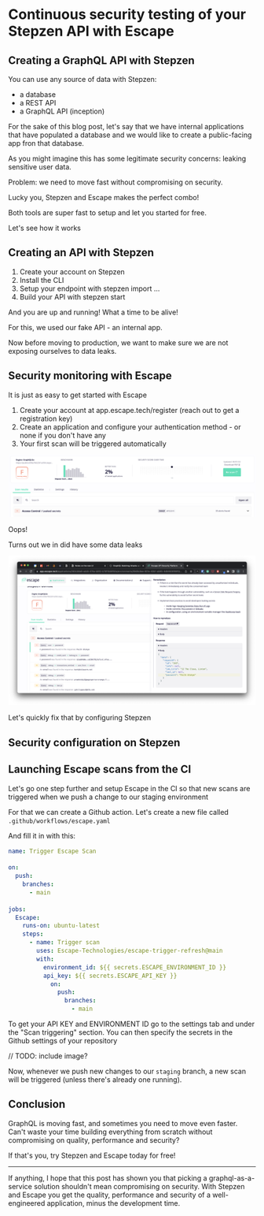 # Continuous security testing of your Stepzen API with Escape

## Creating a GraphQL API with Stepzen

You can use any source of data with Stepzen:

- a database
- a REST API
- a GraphQL API (inception)

For the sake of this blog post, let's say that we have internal applications that have populated a database and we would like to create a public-facing app fron that database.

As you might imagine this has some legitimate security concerns: leaking sensitive user data.

Problem: we need to move fast without compromising on security.

Lucky you, Stepzen and Escape makes the perfect combo!

Both tools are super fast to setup and let you started for free.

Let's see how it works

## Creating an API with Stepzen

1. Create your account on Stepzen
2. Install the CLI
3. Setup your endpoint with stepzen import ...
4. Build your API with stepzen start

And you are up and running! What a time to be alive!

For this, we used our fake API - an internal app.

Now before moving to production, we want to make sure we are not exposing ourselves to data leaks.

## Security monitoring with Escape

It is just as easy to get started with Escape

1. Create your account at app.escape.tech/register (reach out to get a registration key)
2. Create an application and configure your authentication method - or none if you don't have any
3. Your first scan will be triggered automatically

![](docs/escape_first_scan.png)

Oops!

Turns out we in did have some data leaks

![](docs/escape_data_leaks_password.png)

Let's quickly fix that by configuring Stepzen

## Security configuration on Stepzen

## Launching Escape scans from the CI

Let's go one step further and setup Escape in the CI so that new scans are triggered when we push a change to our staging environment

For that we can create a Github action. Let's create a new file called `.github/workflows/escape.yaml`

And fill it in with this:

```yaml
name: Trigger Escape Scan

on:
  push:
    branches:
      - main

jobs:
  Escape:
    runs-on: ubuntu-latest
    steps:
      - name: Trigger scan
        uses: Escape-Technologies/escape-trigger-refresh@main
        with:
          environment_id: ${{ secrets.ESCAPE_ENVIRONMENT_ID }}
          api_key: ${{ secrets.ESCAPE_API_KEY }}
			on:
			  push:
			    branches:
			      - main
```

To get your API KEY and ENVIRONMENT ID go to the settings tab and under the "Scan triggering" section. You can then specify the secrets in the Github settings of your repository

// TODO: include image?

Now, whenever we push new changes to our `staging` branch, a new scan will be triggered (unless there's already one running).

## Conclusion

GraphQL is moving fast, and sometimes you need to move even faster. Can't waste your time building everything from scratch without compromising on quality, performance and security?

If that's you, try Stepzen and Escape today for free!

---

If anything, I hope that this post has shown you that picking a graphql-as-a-service solution shouldn't mean compromising on security. With Stepzen and Escape you get the quality, performance and security of a well-engineered application, minus the development time.
